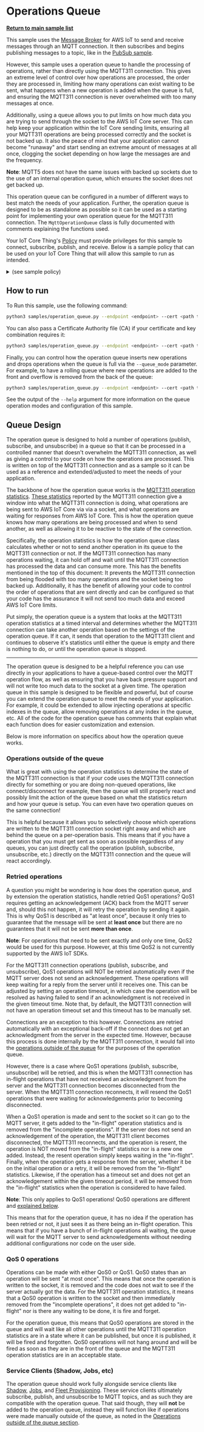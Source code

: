 # Operations Queue

[**Return to main sample list**](./README.md)

This sample uses the
[Message Broker](https://docs.aws.amazon.com/iot/latest/developerguide/iot-message-broker.html)
for AWS IoT to send and receive messages through an MQTT connection. It then subscribes and begins publishing messages to a topic, like in the [PubSub sample](./pubsub.md).

However, this sample uses a operation queue to handle the processing of operations, rather than directly using the MQTT311 connection. This gives an extreme level of control over how operations are processed, the order they are processed in, limiting how many operations can exist waiting to be sent, what happens when a new operation is added when the queue is full, and ensuring the MQTT311 connection is never overwhelmed with too many messages at once.

Additionally, using a queue allows you to put limits on how much data you are trying to send through the socket to the AWS IoT Core server. This can help keep your application within the IoT Core sending limits, ensuring all your MQTT311 operations are being processed correctly and the socket is not backed up. It also the peace of mind that your application cannot become "runaway" and start sending an extreme amount of messages at all once, clogging the socket depending on how large the messages are and the frequency.

**Note**: MQTT5 does not have the same issues with backed up sockets due to the use of an internal operation queue, which ensures the socket does not get backed up.

This operation queue can be configured in a number of different ways to best match the needs of your application. Further, the operation queue is designed to be as standalone as possible so it can be used as a starting point for implementing your own operation queue for the MQTT311 connection. The `MqttOperationQueue` class is fully documented with comments explaining the functions used.

Your IoT Core Thing's [Policy](https://docs.aws.amazon.com/iot/latest/developerguide/iot-policies.html) must provide privileges for this sample to connect, subscribe, publish, and receive. Below is a sample policy that can be used on your IoT Core Thing that will allow this sample to run as intended.

<details>
<summary>(see sample policy)</summary>
<pre>
{
  "Version": "2012-10-17",
  "Statement": [
    {
      "Effect": "Allow",
      "Action": [
        "iot:Publish",
        "iot:Receive"
      ],
      "Resource": [
        "arn:aws:iot:<b>region</b>:<b>account</b>:topic/test/topic/*"
      ]
    },
    {
      "Effect": "Allow",
      "Action": [
        "iot:Subscribe"
      ],
      "Resource": [
        "arn:aws:iot:<b>region</b>:<b>account</b>:topicfilter/test/topic/*"
      ]
    },
    {
      "Effect": "Allow",
      "Action": [
        "iot:Connect"
      ],
      "Resource": [
        "arn:aws:iot:<b>region</b>:<b>account</b>:client/test-*"
      ]
    }
  ]
}
</pre>

Replace with the following with the data from your AWS account:
* `<region>`: The AWS IoT Core region where you created your AWS IoT Core thing you wish to use with this sample. For example `us-east-1`.
* `<account>`: Your AWS IoT Core account ID. This is the set of numbers in the top right next to your AWS account name when using the AWS IoT Core website.

Note that in a real application, you may want to avoid the use of wildcards in your ClientID or use them selectively. Please follow best practices when working with AWS on production applications using the SDK. Also, for the purposes of this sample, please make sure your policy allows a client ID of `test-*` to connect or use `--client_id <client ID here>` to send the client ID your policy supports.

</details>

## How to run

To Run this sample, use the following command:

```sh
python3 samples/operation_queue.py --endpoint <endpoint> --cert <path to certificate> --key <path to private key>
```

You can also pass a Certificate Authority file (CA) if your certificate and key combination requires it:

```sh
python3 samples/operation_queue.py --endpoint <endpoint> --cert <path to certificate> --key <path to private key> --ca_file <path to CA file>
```

Finally, you can control how the operation queue inserts new operations and drops operations when the queue is full via the `--queue_mode` parameter. For example, to have a rolling queue where new operations are added to the front and overflow is removed from the back of the queue:

```sh
python3 samples/operation_queue.py --endpoint <endpoint> --cert <path to certificate> --key <path to private key> --queue_mode 1
```

See the output of the `--help` argument for more information on the queue operation modes and configuration of this sample.


## Queue Design

The operation queue is designed to hold a number of operations (publish, subscribe, and unsubscribe) in a queue so that it can be processed in a controlled manner that doesn't overwhelm the MQTT311 connection, as well as giving a control to your code on how the operations are processed. This is written on top of the MQTT311 connection and as a sample so it can be used as a reference and extended/adjusted to meet the needs of your application.

The backbone of how the operation queue works is the [MQTT311 operation statistics](https://awslabs.github.io/aws-crt-python/api/mqtt.html#awscrt.mqtt.Connection.get_stats). [These statistics](https://awslabs.github.io/aws-crt-python/api/mqtt.html#awscrt.mqtt.OperationStatisticsData) reported by the MQTT311 connection give a window into what the MQTT311 connection is doing, what operations are being sent to AWS IoT Core via via a socket, and what operations are waiting for responses from AWS IoT Core. This is how the operation queue knows how many operations are being processed and when to send another, as well as allowing it to be reactive to the state of the connection.

Specifically, the operation statistics is how the operation queue class calculates whether or not to send another operation in its queue to the MQTT311 connection or not. If the MQTT311 connection has many operations waiting, it can hold off and wait until the MQTT311 connection has processed the data and can consume more. This has the benefits mentioned in the top of this document: It prevents the MQTT311 connection from being flooded with too many operations and the socket being too backed up. Additionally, it has the benefit of allowing your code to control the order of operations that are sent directly and can be configured so that your code has the assurance it will not send too much data and exceed AWS IoT Core limits.

Put simply, the operation queue is a system that looks at the MQTT311 operation statistics at a timed interval and determines whether the MQTT311 connection can take another operation based on the settings of the operation queue. If it can, it sends that operation to the MQTT311 client and continues to observe it's statistics until either the queue is empty and there is nothing to do, or until the operation queue is stopped.

___________

The operation queue is designed to be a helpful reference you can use directly in your applications to have a queue-based control over the MQTT operation flow, as well as ensuring that you have back pressure support and will not write too much data to the socket at a given time. The operation queue in this sample is designed to be flexible and powerful, but of course you can extend the operation queue to meet the needs of your application. For example, it could be extended to allow injecting operations at specific indexes in the queue, allow removing operations at any index in the queue, etc. All of the code for the operation queue has comments that explain what each function does for easier customization and extension.

Below is more information on specifics about how the operation queue works.

### Operations outside of the queue

What is great with using the operation statistics to determine the state of the MQTT311 connection is that if your code uses the MQTT311 connection directly for something or you are doing non-queued operations, like connect/disconnect for example, then the queue will still properly react and possibly limit the action of the queue based on what the statistics return and how your queue is setup. You can even have two operation queues on the same connection!

This is helpful because it allows you to selectively choose which operations are written to the MQTT311 connection socket right away and which are behind the queue on a per-operation basis. This means that if you have a operation that you must get sent as soon as possible regardless of any queues, you can just directly call the operation (publish, subscribe, unsubscribe, etc.) directly on the MQTT311 connection and the queue will react accordingly.

### Retried operations

A question you might be wondering is how does the operation queue, and by extension the operation statistics, handle retried QoS1 operations? QoS1 requires getting an acknowledgement (ACK) back from the MQTT server and, should this not happen, it will retry the operation by sending it again. This is why QoS1 is described as "at least once", because it only tries to guarantee that the message will be sent at **least once** but there are no guarantees that it will not be sent **more than once**.

**Note**: For operations that need to be sent exactly and only one time, QoS2 would be used for this purpose. However, at this time QoS2 is not currently supported by the AWS IoT SDKs.

For the MQTT311 connection operations (publish, subscribe, and unsubscribe), QoS1 operations will NOT be retried automatically even if the MQTT server does not send an acknowledgement. These operations will keep waiting for a reply from the server until it receives one. This can be adjusted by setting an operation timeout, in which case the operation will be resolved as having failed to send if an acknowledgment is not received in the given timeout time. Note that, by default, the MQTT311 connection will not have an operation timeout set and this timeout has to be manually set.

Connections are an exception to this however. Connections are retried automatically with an exceptional back-off if the connect does not get an acknowledgment from the server in the expected time. However, because this process is done internally by the MQTT311 connection, it would fall into the [operations outside of the queue](#operations-outside-of-the-queue) for the purposes of the operation queue.

However, there is a case where QoS1 operations (publish, subscribe, unsubscribe) will be retried, and this is when the MQTT311 connection has in-flight operations that have not received an acknowledgment from the server and the MQTT311 connection becomes disconnected from the server. When the MQTT311 connection reconnects, it will resend the QoS1 operations that were waiting for acknowledgements prior to becoming disconnected.

When a QoS1 operation is made and sent to the socket so it can go to the MQTT server, it gets added to the "in-flight" operation statistics and is removed from the "incomplete operations". If the server does not send an acknowledgement of the operation, the MQTT311 client becomes disconnected, the MQTT311 reconnects, and the operation is resent, the operation is NOT moved from the "in-flight" statistics nor is a new one added. Instead, the resent operation simply keeps waiting in the "in-flight". Finally, when the operation gets a response from the server, whether it be on the initial operation or a retry, it will be removed from the "in-flight" statistics. Likewise, if the operation has a timeout set and does not get an acknowledgement within the given timeout period, it will be removed from the "in-flight" statistics when the operation is considered to have failed.

**Note**: This only applies to QoS1 operations! QoS0 operations are different and [explained below](#qos-0-operations).

This means that for the operation queue, it has no idea if the operation has been retried or not, it just sees it as there being an in-flight operation. This means that if you have a bunch of in-flight operations all waiting, the queue will wait for the MQTT server to send acknowledgements without needing additional configurations nor code on the user side.

### QoS 0 operations

Operations can be made with either QoS0 or QoS1. QoS0 states than an operation will be sent "at most once". This means that once the operation is written to the socket, it is removed and the code does not wait to see if the server actually got the data. For the MQTT311 operation statistics, it means that a QoS0 operation is written to the socket and then immediately removed from the "incomplete operations", it does not get added to "in-flight" nor is there any waiting to be done, it is fire and forget.

For the operation queue, this means that QoS0 operations are stored in the queue and will wait like all other operations until the MQTT311 operation statistics are in a state where it can be published, but once it is published, it will be fired and forgotten. QoS0 operations will not hang around and will be fired as soon as they are in the front of the queue and the MQTT311 operation statistics are in an acceptable state.

### Service Clients (Shadow, Jobs, etc)

The operation queue should work fully alongside service clients like [Shadow](./shadow.md), [Jobs](.jobs.md), and [Fleet Provisioning](./fleet_provisioning.md). These service clients ultimately subscribe, publish, and unsubscribe to MQTT topics, and as such they are compatible with the operation queue. That said though, they will **not** be added to the operation queue, instead they will function like if operations were made manually outside of the queue, as noted in the [Operations outside of the queue section](#operations-outside-of-the-queue).
